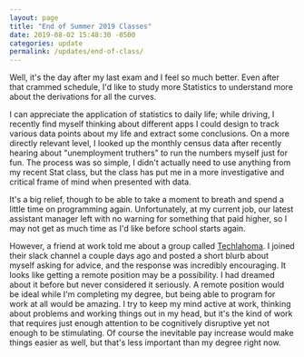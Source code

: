```yaml
---
layout: page
title: "End of Summer 2019 Classes"
date: 2019-08-02 15:48:30 -0500
categories: update
permalink: /updates/end-of-class/
---
```


Well, it's the day after my last exam and I feel so much better. Even after that
crammed schedule, I'd like to study more Statistics to understand more about the
derivations for all the curves.

I can appreciate the application of statistics to daily life; while driving, I
recently find myself thinking about different apps I could design to track
various data points about my life and extract some conclusions. On a more
directly relevant level, I looked up the monthly census data after recently
hearing about "unemployment truthers" to run the numbers myself just for fun.
The process was so simple, I didn't actually need to use anything from my recent
Stat class, but the class has put me in a more investigative and critical frame
of mind when presented with data.

It's a big relief, though to be able to take a moment to breath and spend
a little time on programming again. Unfortunately, at my current job, our latest
assistant manager left with no warning for something that paid higher, so I may
not get as much time as I'd like before school starts again.

However, a friend at work told me about a group called [Techlahoma](https://www.techlahoma.org/). I joined their slack channel a couple days ago and posted a short blurb about myself asking for advice, and the response was incredibly encouraging. It looks like getting a remote position may be a possibility. I had dreamed about it before but never considered it seriously. A remote position would be ideal while I'm completing my degree, but being able to program for work at all would be amazing. I try to keep my mind active at work, thinking about problems and working things out in my head, but it's the kind of work that requires just enough attention to be cognitively disruptive yet not enough to be stimulating. Of course the inevitable pay increase would make things easier as well, but that's less important than my degree right now.
